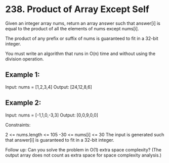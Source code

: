 # 238. Product of Array Except Self
Given an integer array nums, return an array answer such that answer[i] is equal to the product of all the elements of nums except nums[i].

The product of any prefix or suffix of nums is guaranteed to fit in a 32-bit integer.

You must write an algorithm that runs in O(n) time and without using the division operation.

## Example 1:
Input: nums = [1,2,3,4]
Output: [24,12,8,6]

## Example 2:
Input: nums = [-1,1,0,-3,3]
Output: [0,0,9,0,0]

Constraints:

2 <= nums.length <= 105
-30 <= nums[i] <= 30
The input is generated such that answer[i] is guaranteed to fit in a 32-bit integer.

Follow up: Can you solve the problem in O(1) extra space complexity? (The output array does not count as extra space for space complexity analysis.)